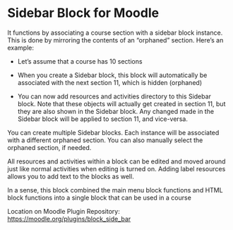 # Sidebar Block for Moodle
It functions by associating a course section with a sidebar block instance. This is done by mirroring the contents of an “orphaned” section. Here’s an example:

- Let’s assume that a course has 10 sections

- When you create a Sidebar block, this block will automatically be associated with the next section 11, which is hidden (orphaned)

- You can now add resources and activities directory to this Sidebar block. Note that these objects will actually get created in section 11, but they are also shown in the Sidebar block. Any changed made in the Sidebar block will be applied to section 11, and vice-versa. 

You can create multiple Sidebar blocks. Each instance will be associated with a different orphaned section. You can also manually select the orphaned section, if needed.

All resources and activities within a block can be edited and moved around just like normal activities when editing is turned on. Adding label resources allows you to add text to the blocks as well.

In a sense, this block combined the main menu block functions and HTML block functions into a single block that can be used in a course

Location on Moodle Plugin Repository: https://moodle.org/plugins/block_side_bar 
